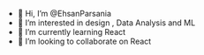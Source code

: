 - 👋 Hi, I’m @EhsanParsania
- 👀 I’m interested in design , Data Analysis and ML
- 🌱 I’m currently learning React
- 💞️ I’m looking to collaborate on React   




<!---
EhsanParsania/EhsanParsania is a ✨ special ✨ repository because its `README.md` (this file) appears on your GitHub profile.
You can click the Preview link to take a look at your changes.
--->
